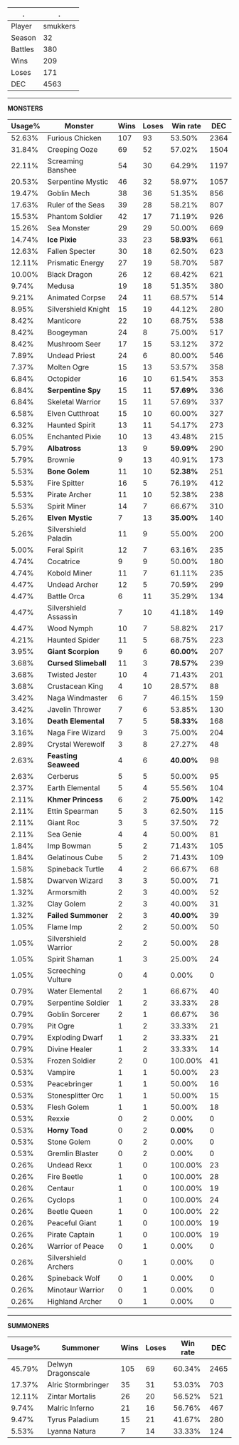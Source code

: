.|.
|-|-
Player|smukkers
Season|32
Battles|380
Wins|209
Loses|171
DEC|4563

---
**MONSTERS**

Usage%|Monster|Wins|Loses|Win rate|DEC|
-|-|-|-|-|-|
52.63%|Furious Chicken|107|93|53.50%|2364|
31.84%|Creeping Ooze|69|52|57.02%|1504|
22.11%|Screaming Banshee|54|30|64.29%|1197|
20.53%|Serpentine Mystic|46|32|58.97%|1057|
19.47%|Goblin Mech|38|36|51.35%|856|
17.63%|Ruler of the Seas|39|28|58.21%|807|
15.53%|Phantom Soldier|42|17|71.19%|926|
15.26%|Sea Monster|29|29|50.00%|669|
14.74%|**Ice Pixie**|33|23|**58.93%**|661|
12.63%|Fallen Specter|30|18|62.50%|623|
12.11%|Prismatic Energy|27|19|58.70%|587|
10.00%|Black Dragon|26|12|68.42%|621|
9.74%|Medusa|19|18|51.35%|380|
9.21%|Animated Corpse|24|11|68.57%|514|
8.95%|Silvershield Knight|15|19|44.12%|280|
8.42%|Manticore|22|10|68.75%|538|
8.42%|Boogeyman|24|8|75.00%|517|
8.42%|Mushroom Seer|17|15|53.12%|372|
7.89%|Undead Priest|24|6|80.00%|546|
7.37%|Molten Ogre|15|13|53.57%|358|
6.84%|Octopider|16|10|61.54%|353|
6.84%|**Serpentine Spy**|15|11|**57.69%**|336|
6.84%|Skeletal Warrior|15|11|57.69%|337|
6.58%|Elven Cutthroat|15|10|60.00%|327|
6.32%|Haunted Spirit|13|11|54.17%|273|
6.05%|Enchanted Pixie|10|13|43.48%|215|
5.79%|**Albatross**|13|9|**59.09%**|290|
5.79%|Brownie|9|13|40.91%|173|
5.53%|**Bone Golem**|11|10|**52.38%**|251|
5.53%|Fire Spitter|16|5|76.19%|412|
5.53%|Pirate Archer|11|10|52.38%|238|
5.53%|Spirit Miner|14|7|66.67%|310|
5.26%|**Elven Mystic**|7|13|**35.00%**|140|
5.26%|Silvershield Paladin|11|9|55.00%|200|
5.00%|Feral Spirit|12|7|63.16%|235|
4.74%|Cocatrice|9|9|50.00%|180|
4.74%|Kobold Miner|11|7|61.11%|235|
4.47%|Undead Archer|12|5|70.59%|299|
4.47%|Battle Orca|6|11|35.29%|134|
4.47%|Silvershield Assassin|7|10|41.18%|149|
4.47%|Wood Nymph|10|7|58.82%|217|
4.21%|Haunted Spider|11|5|68.75%|223|
3.95%|**Giant Scorpion**|9|6|**60.00%**|207|
3.68%|**Cursed Slimeball**|11|3|**78.57%**|239|
3.68%|Twisted Jester|10|4|71.43%|201|
3.68%|Crustacean King|4|10|28.57%|88|
3.42%|Naga Windmaster|6|7|46.15%|159|
3.42%|Javelin Thrower|7|6|53.85%|130|
3.16%|**Death Elemental**|7|5|**58.33%**|168|
3.16%|Naga Fire Wizard|9|3|75.00%|204|
2.89%|Crystal Werewolf|3|8|27.27%|48|
2.63%|**Feasting Seaweed**|4|6|**40.00%**|98|
2.63%|Cerberus|5|5|50.00%|95|
2.37%|Earth Elemental|5|4|55.56%|104|
2.11%|**Khmer Princess**|6|2|**75.00%**|142|
2.11%|Ettin Spearman|5|3|62.50%|115|
2.11%|Giant Roc|3|5|37.50%|72|
2.11%|Sea Genie|4|4|50.00%|81|
1.84%|Imp Bowman|5|2|71.43%|105|
1.84%|Gelatinous Cube|5|2|71.43%|109|
1.58%|Spineback Turtle|4|2|66.67%|68|
1.58%|Dwarven Wizard|3|3|50.00%|71|
1.32%|Armorsmith|2|3|40.00%|52|
1.32%|Clay Golem|2|3|40.00%|31|
1.32%|**Failed Summoner**|2|3|**40.00%**|39|
1.05%|Flame Imp|2|2|50.00%|50|
1.05%|Silvershield Warrior|2|2|50.00%|28|
1.05%|Spirit Shaman|1|3|25.00%|24|
1.05%|Screeching Vulture|0|4|0.00%|0|
0.79%|Water Elemental|2|1|66.67%|40|
0.79%|Serpentine Soldier|1|2|33.33%|28|
0.79%|Goblin Sorcerer|2|1|66.67%|36|
0.79%|Pit Ogre|1|2|33.33%|21|
0.79%|Exploding Dwarf|1|2|33.33%|21|
0.79%|Divine Healer|1|2|33.33%|14|
0.53%|Frozen Soldier|2|0|100.00%|41|
0.53%|Vampire|1|1|50.00%|23|
0.53%|Peacebringer|1|1|50.00%|16|
0.53%|Stonesplitter Orc|1|1|50.00%|15|
0.53%|Flesh Golem|1|1|50.00%|18|
0.53%|Rexxie|0|2|0.00%|0|
0.53%|**Horny Toad**|0|2|**0.00%**|0|
0.53%|Stone Golem|0|2|0.00%|0|
0.53%|Gremlin Blaster|0|2|0.00%|0|
0.26%|Undead Rexx|1|0|100.00%|23|
0.26%|Fire Beetle|1|0|100.00%|28|
0.26%|Centaur|1|0|100.00%|19|
0.26%|Cyclops|1|0|100.00%|24|
0.26%|Beetle Queen|1|0|100.00%|22|
0.26%|Peaceful Giant|1|0|100.00%|19|
0.26%|Pirate Captain|1|0|100.00%|19|
0.26%|Warrior of Peace|0|1|0.00%|0|
0.26%|Silvershield Archers|0|1|0.00%|0|
0.26%|Spineback Wolf|0|1|0.00%|0|
0.26%|Minotaur Warrior|0|1|0.00%|0|
0.26%|Highland Archer|0|1|0.00%|0|

---
**SUMMONERS**

Usage%|Summoner|Wins|Loses|Win rate|DEC|
-|-|-|-|-|-|
45.79%|Delwyn Dragonscale|105|69|60.34%|2465|
17.37%|Alric Stormbringer|35|31|53.03%|703|
12.11%|Zintar Mortalis|26|20|56.52%|521|
9.74%|Malric Inferno|21|16|56.76%|467|
9.47%|Tyrus Paladium|15|21|41.67%|280|
5.53%|Lyanna Natura|7|14|33.33%|124|
